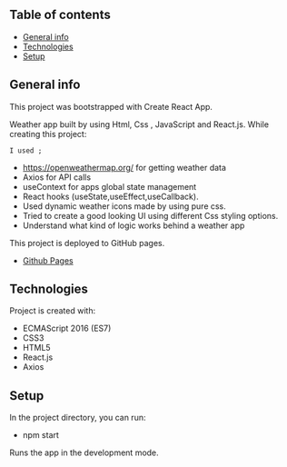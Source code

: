 ## Table of contents

- [General info](#general-info)
- [Technologies](#technologies)
- [Setup](#setup)

## General info

This project was bootstrapped with Create React App.

Weather app built by using Html, Css , JavaScript and React.js.
While creating this project:

    I used ;

- https://openweathermap.org/ for getting weather data
- Axios for API calls
- useContext for apps global state management
- React hooks (useState,useEffect,useCallback).
- Used dynamic weather icons made by using pure css.
- Tried to create a good looking UI using different Css styling options.
- Understand what kind of logic works behind a weather app

This project is deployed to GitHub pages.

- [Github Pages](https://keremkoca.github.io/stopwatch-project/)

## Technologies

Project is created with:

- ECMAScript 2016 (ES7)
- CSS3
- HTML5
- React.js
- Axios

## Setup

In the project directory, you can run:

- npm start

Runs the app in the development mode.
